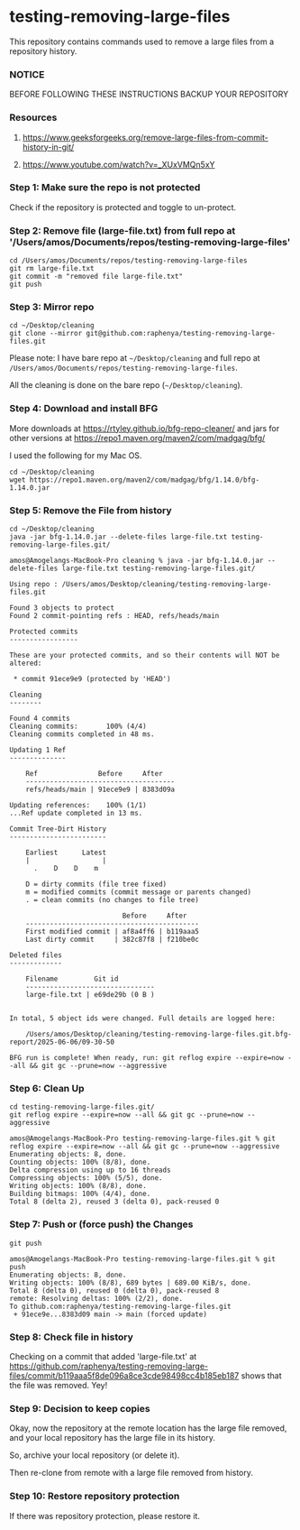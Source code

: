 # testing-removing-large-files

This repository contains commands used to remove a large files from a repository history.

### NOTICE

BEFORE FOLLOWING THESE INSTRUCTIONS BACKUP YOUR REPOSITORY

### Resources

1. https://www.geeksforgeeks.org/remove-large-files-from-commit-history-in-git/

2. https://www.youtube.com/watch?v=_XUxVMQn5xY

### Step 1: Make sure the repo is not protected

Check if the repository is protected and toggle to un-protect.

### Step 2: Remove file (large-file.txt) from full repo at '/Users/amos/Documents/repos/testing-removing-large-files'

```
cd /Users/amos/Documents/repos/testing-removing-large-files
git rm large-file.txt
git commit -m "removed file large-file.txt"
git push
```

###  Step 3: Mirror repo

```
cd ~/Desktop/cleaning
git clone --mirror git@github.com:raphenya/testing-removing-large-files.git
```

Please note: I have bare repo at `~/Desktop/cleaning` and full repo at `/Users/amos/Documents/repos/testing-removing-large-files`.

All the cleaning is done on the bare repo (`~/Desktop/cleaning`).

### Step 4: Download and install BFG

More downloads at https://rtyley.github.io/bfg-repo-cleaner/ and jars for other versions at https://repo1.maven.org/maven2/com/madgag/bfg/

I used the following for my Mac OS.

```
cd ~/Desktop/cleaning
wget https://repo1.maven.org/maven2/com/madgag/bfg/1.14.0/bfg-1.14.0.jar
```

### Step 5: Remove the File from history

```
cd ~/Desktop/cleaning
java -jar bfg-1.14.0.jar --delete-files large-file.txt testing-removing-large-files.git/
```

```
amos@Amogelangs-MacBook-Pro cleaning % java -jar bfg-1.14.0.jar --delete-files large-file.txt testing-removing-large-files.git/

Using repo : /Users/amos/Desktop/cleaning/testing-removing-large-files.git

Found 3 objects to protect
Found 2 commit-pointing refs : HEAD, refs/heads/main

Protected commits
-----------------

These are your protected commits, and so their contents will NOT be altered:

 * commit 91ece9e9 (protected by 'HEAD')

Cleaning
--------

Found 4 commits
Cleaning commits:       100% (4/4)
Cleaning commits completed in 48 ms.

Updating 1 Ref
--------------

	Ref               Before     After   
	-------------------------------------
	refs/heads/main | 91ece9e9 | 8383d09a

Updating references:    100% (1/1)
...Ref update completed in 13 ms.

Commit Tree-Dirt History
------------------------

	Earliest      Latest
	|                  |
	  .    D    D    m  

	D = dirty commits (file tree fixed)
	m = modified commits (commit message or parents changed)
	. = clean commits (no changes to file tree)

	                        Before     After   
	-------------------------------------------
	First modified commit | af8a4ff6 | b119aaa5
	Last dirty commit     | 382c87f8 | f210be0c

Deleted files
-------------

	Filename         Git id         
	--------------------------------
	large-file.txt | e69de29b (0 B )


In total, 5 object ids were changed. Full details are logged here:

	/Users/amos/Desktop/cleaning/testing-removing-large-files.git.bfg-report/2025-06-06/09-30-50

BFG run is complete! When ready, run: git reflog expire --expire=now --all && git gc --prune=now --aggressive
```


### Step 6: Clean Up

```
cd testing-removing-large-files.git/
git reflog expire --expire=now --all && git gc --prune=now --aggressive
```

```
amos@Amogelangs-MacBook-Pro testing-removing-large-files.git % git reflog expire --expire=now --all && git gc --prune=now --aggressive
Enumerating objects: 8, done.
Counting objects: 100% (8/8), done.
Delta compression using up to 16 threads
Compressing objects: 100% (5/5), done.
Writing objects: 100% (8/8), done.
Building bitmaps: 100% (4/4), done.
Total 8 (delta 2), reused 3 (delta 0), pack-reused 0
```


### Step 7: Push or (force push) the Changes

```
git push
```

```
amos@Amogelangs-MacBook-Pro testing-removing-large-files.git % git push
Enumerating objects: 8, done.
Writing objects: 100% (8/8), 689 bytes | 689.00 KiB/s, done.
Total 8 (delta 0), reused 0 (delta 0), pack-reused 8
remote: Resolving deltas: 100% (2/2), done.
To github.com:raphenya/testing-removing-large-files.git
 + 91ece9e...8383d09 main -> main (forced update)
```

### Step 8: Check file in history

Checking on a commit that added 'large-file.txt' at https://github.com/raphenya/testing-removing-large-files/commit/b119aaa5f8de096a8ce3cde98498cc4b185eb187 shows that the file was removed. Yey!

### Step 9: Decision to keep copies

Okay, now the repository at the remote location has the large file removed, and your local repository has the large file in its history.

So, archive your local repository (or delete it).

Then re-clone from remote with a large file removed from history.

### Step 10: Restore repository protection

If there was repository protection, please restore it.